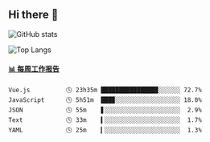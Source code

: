 ## Hi there 👋

![GitHub stats](https://github-readme-stats.orilight.top/api?username=orilights)

![Top Langs](https://github-readme-stats.orilight.top/api/top-langs/?username=orilights&layout=compact)

<!-- waka-box start -->
#### <a href="https://gist.github.com/92c8d5b388768c10efcba86e82b7c4fb" target="_blank">📊 每周工作报告</a>
```text
Vue.js          🕓 23h35m ███████████████▉░░░░░░ 72.7%
JavaScript      🕓 5h51m  ███▉░░░░░░░░░░░░░░░░░░ 18.0%
JSON            🕓 55m    ▋░░░░░░░░░░░░░░░░░░░░░  2.9%
Text            🕓 33m    ▍░░░░░░░░░░░░░░░░░░░░░  1.7%
YAML            🕓 25m    ▎░░░░░░░░░░░░░░░░░░░░░  1.3%
```
<!-- Powered by https://github.com/journey-ad/waka-box-go . -->
<!-- waka-box end -->
